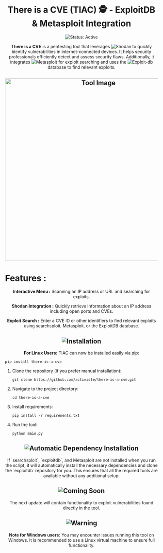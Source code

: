<h1 align="center">
  There is a CVE (TIAC) 🕵️ - ExploitDB & Metasploit Integration
</h1>
<p align="center">
  <img src="https://img.shields.io/badge/status-active-green" alt="Status: Active" />
</p>
<p align="center">
  <strong>There is a CVE</strong> is a pentesting tool that leverages 
  <img src="https://img.shields.io/badge/Shodan-%23000000.svg?style=for-the-badge&logo=shodan&logoColor=white" alt="Shodan" />
  to quickly identify vulnerabilities in internet-connected devices. It helps security professionals efficiently detect and assess security flaws. Additionally, it integrates 
  <img src="https://img.shields.io/badge/Metasploit-%23D23D2A.svg?style=for-the-badge&logo=metasploit&logoColor=white" alt="Metasploit" /> 
  for exploit searching and uses the 
  <img src="https://img.shields.io/badge/ExploitDB-%23D73A4A.svg?style=for-the-badge&logo=exploit-db&logoColor=white" alt="Exploit-db" /> 
  database to find relevant exploits.
</p>
<h2 align="center">
  <img src="https://i.ibb.co/MydBYsg/Capture-d-cran-du-2024-07-27-19-49-43.png" alt="Tool Image" width="600" />
</h2>
<h1>Features :</h1>
<p align="center"><strong>Interactive Menu :</strong> Scanning an IP address or URL and searching for exploits.</p>
<p align="center"><strong>Shodan Integration :</strong> Quickly retrieve information about an IP address including open ports and CVEs.</p>
<p align="center"><strong>Exploit Search :</strong> Enter a CVE ID or other identifiers to find relevant exploits using searchsploit, Metasploit, or the ExploitDB database.</p>
<h2 align="center">
  <img src="https://img.shields.io/badge/Installation-%F0%9F%9A%80-brightgreen" alt="Installation" />
</h2>
<p align="center"><strong>For Linux Users:</strong> TIAC can now be installed easily via pip:</p>
<pre><code>pip install there-is-a-cve</code></pre>
<ol>
  <li>
    Clone the repository (if you prefer manual installation):
    <pre><code>git clone https://github.com/activiste/there-is-a-cve.git</code></pre>
  </li>
  <li>
    Navigate to the project directory:
    <pre><code>cd there-is-a-cve</code></pre>
  </li>
  <li>
    Install requirements:
    <pre><code>pip install -r requirements.txt</code></pre>
  </li>
  <li>
    Run the tool:
    <pre><code>python main.py</code></pre>
  </li>
</ol>
<h2 align="center">
  <img src="https://img.shields.io/badge/Automatic%20Dependency%20Installation-%E2%9C%85-blue" alt="Automatic Dependency Installation" />
</h2>
<p align="center">
  If `searchsploit`, `exploitdb`, and Metasploit are not installed when you run the script, it will automatically install the necessary dependencies and clone the `exploitdb` repository for you. This ensures that all the required tools are available without any additional setup.
</p>
<h2 align="center">
  <img src="https://img.shields.io/badge/Coming%20Soon-%F0%9F%93%85-orange" alt="Coming Soon" />
</h2>
<p align="center">
  The next update will contain functionality to exploit vulnerabilities found directly in the tool.
</p>
<h2 align="center">
  <img src="https://img.shields.io/badge/Warning-%F0%9F%9A%A8-red" alt="Warning" />
</h2>
<p align="center">
  <strong>Note for Windows users:</strong> You may encounter issues running this tool on Windows. It is recommended to use a Linux virtual machine to ensure full functionality.
</p>

